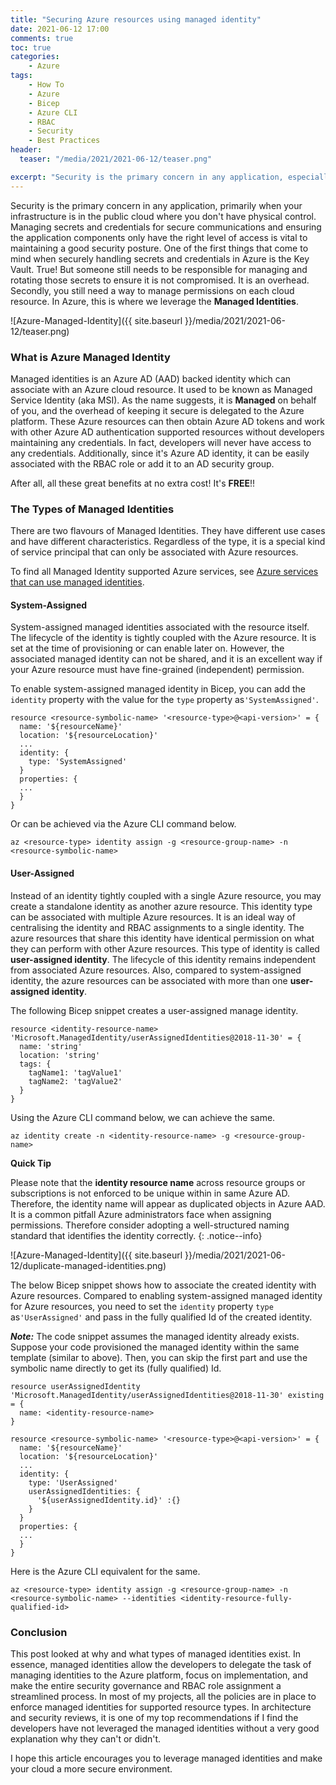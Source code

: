 ```yaml
---
title: "Securing Azure resources using managed identity"
date: 2021-06-12 17:00
comments: true
toc: true
categories: 
    - Azure
tags:
    - How To
    - Azure
    - Bicep
    - Azure CLI
    - RBAC
    - Security
    - Best Practices
header:
  teaser: "/media/2021/2021-06-12/teaser.png"

excerpt: "Security is the primary concern in any application, especially cloud resources, when you don't manage your infrastructure. Maintaining secrets, credentials, and permissions to secure communication of various application components is always a challenge. In this post, we deep dive into understanding what is a managed identity and particularly how to create and assign them to our Azure resources to establish secure communication."
---
```


Security is the primary concern in any application, primarily when your infrastructure is in the public cloud where you don't have physical control. Managing secrets and credentials for secure communications and ensuring the application components only have the right level of access is vital to maintaining a good security posture. One of the first things that come to mind when securely handling secrets and credentials in Azure is the Key Vault. True! But someone still needs to be responsible for managing and rotating those secrets to ensure it is not compromised. It is an overhead. Secondly, you still need a way to manage permissions on each cloud resource. In Azure, this is where we leverage the **Managed Identities**.

![Azure-Managed-Identity]({{ site.baseurl }}/media/2021/2021-06-12/teaser.png)

### What is Azure Managed Identity

Managed identities is an Azure AD (AAD) backed identity which can associate with an Azure cloud resource. It used to be known as Managed Service Identity (aka MSI). As the name suggests, it is **Managed** on behalf of you, and the overhead of keeping it secure is delegated to the Azure platform. These Azure resources can then obtain Azure AD tokens and work with other Azure AD authentication supported resources without developers maintaining any credentials. In fact, developers will never have access to any credentials. Additionally, since it's Azure AD identity, it can be easily associated with the RBAC role or add it to an AD security group.

After all, all these great benefits at no extra cost! It's **FREE**!!

### The Types of Managed Identities
There are two flavours of Managed Identities. They have different use cases and have different characteristics. Regardless of the type, it is a special kind of service principal that can only be associated with Azure resources.

To find all Managed Identity supported Azure services, see [Azure services that can use managed identities](https://docs.microsoft.com/en-us/azure/active-directory/managed-identities-azure-resources/managed-identities-status).

#### System-Assigned
System-assigned managed identities associated with the resource itself. The lifecycle of the identity is tightly coupled with the Azure resource. It is set at the time of provisioning or can enable later on. However, the associated managed identity can not be shared, and it is an excellent way if your Azure resource must have fine-grained (independent) permission.

To enable system-assigned managed identity in Bicep, you can add the `identity` property with the value for the `type` property as`'SystemAssigned'`.

```text
resource <resource-symbolic-name> '<resource-type>@<api-version>' = { 
  name: '${resourceName}'
  location: '${resourceLocation}'
  ...
  identity: {
    type: 'SystemAssigned'
  }
  properties: {
  ...
  }
}
```

Or can be achieved via the Azure CLI command below.

```
az <resource-type> identity assign -g <resource-group-name> -n <resource-symbolic-name>
```

#### User-Assigned

Instead of an identity tightly coupled with a single Azure resource, you may create a standalone identity as another azure resource. This identity type can be associated with multiple Azure resources. It is an ideal way of centralising the identity and RBAC assignments to a single identity. The azure resources that share this identity have identical permission on what they can perform with other Azure resources. This type of identity is called **user-assigned identity**. The lifecycle of this identity remains independent from associated Azure resources. Also, compared to system-assigned identity, the azure resources can be associated with more than one **user-assigned identity**.

The following Bicep snippet creates a user-assigned manage identity.

```text
resource <identity-resource-name> 'Microsoft.ManagedIdentity/userAssignedIdentities@2018-11-30' = {    
  name: 'string'
  location: 'string'
  tags: {
    tagName1: 'tagValue1'
    tagName2: 'tagValue2' 
  }
}
```

Using the Azure CLI command below, we can achieve the same.

```
az identity create -n <identity-resource-name> -g <resource-group-name> 
```

**Quick Tip**

Please note that the **identity resource name** across resource groups or subscriptions is not enforced to be unique within in same Azure AD. Therefore, the identity name will appear as duplicated objects in Azure AAD. It is a common pitfall Azure administrators face when assigning permissions. Therefore consider adopting a well-structured naming standard that identifies the identity correctly.
{: .notice--info}

![Azure-Managed-Identity]({{ site.baseurl }}/media/2021/2021-06-12/duplicate-managed-identities.png)

The below Bicep snippet shows how to associate the created identity with Azure resources. Compared to enabling system-assigned managed identity for Azure resources, you need to set the `identity` property `type` as`'UserAssigned'` and pass in the fully qualified Id of the created identity.

***Note:*** The code snippet assumes the managed identity already exists. Suppose your code provisioned the managed identity within the same template (similar to above). Then, you can skip the first part and use the symbolic name directly to get its (fully qualified) Id.

```text
resource userAssignedIdentity 'Microsoft.ManagedIdentity/userAssignedIdentities@2018-11-30' existing = {
  name: <identity-resource-name>
}

resource <resource-symbolic-name> '<resource-type>@<api-version>' = { 
  name: '${resourceName}'
  location: '${resourceLocation}'
  ...
  identity: {
    type: 'UserAssigned'
    userAssignedIdentities: {
      '${userAssignedIdentity.id}' :{}
    }
  }
  properties: {
  ...
  }
}
```
Here is the Azure CLI equivalent for the same.

```
az <resource-type> identity assign -g <resource-group-name> -n <resource-symbolic-name> --identities <identity-resource-fully-qualified-id>
```

### Conclusion
This post looked at why and what types of managed identities exist. In essence, managed identities allow the developers to delegate the task of managing identities to the Azure platform, focus on implementation, and make the entire security governance and RBAC role assignment a streamlined process. In most of my projects, all the policies are in place to enforce managed identities for supported resource types. In architecture and security reviews, it is one of my top recommendations if I find the developers have not leveraged the managed identities without a very good explanation why they can't or didn't.

I hope this article encourages you to leverage managed identities and make your cloud a more secure environment.